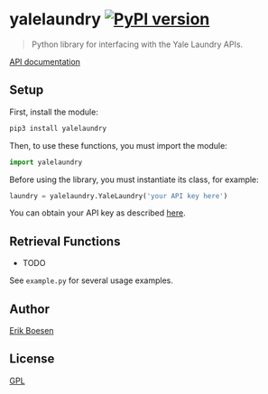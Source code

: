 # yalelaundry [![PyPI version](https://badge.fury.io/py/yalelaundry.svg)](https://badge.fury.io/py/yalelaundry)

> Python library for interfacing with the Yale Laundry APIs.

[API documentation](https://developers.yale.edu/laundry-api-group)

## Setup
First, install the module:

```sh
pip3 install yalelaundry
```

Then, to use these functions, you must import the module:

```py
import yalelaundry
```

Before using the library, you must instantiate its class, for example:

```py
laundry = yalelaundry.YaleLaundry('your API key here')
```

You can obtain your API key as described [here](https://developers.yale.edu/how-info/how-do-i-get-access-apis).

## Retrieval Functions
- TODO

See `example.py` for several usage examples.

## Author
[Erik Boesen](https://github.com/ErikBoesen)

## License
[GPL](LICENSE)
